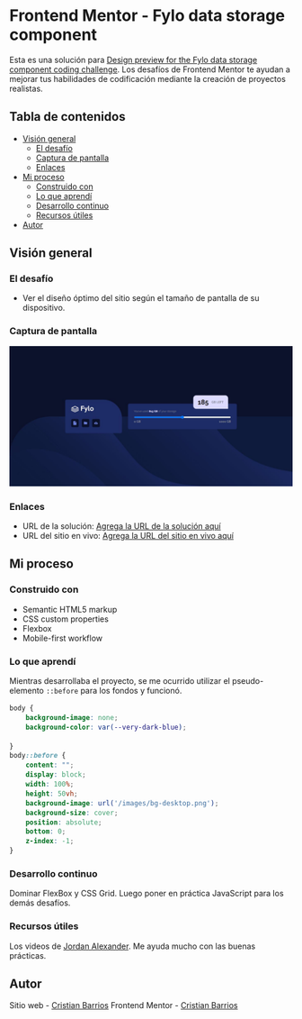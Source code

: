 # Frontend Mentor - Fylo data storage component

Esta es una solución para [Design preview for the Fylo data storage component coding challenge](https://www.frontendmentor.io/challenges/fylo-data-storage-component-1dZPRbV5n). Los desafíos de Frontend Mentor te ayudan a mejorar tus habilidades de codificación mediante la creación de proyectos realistas.

## Tabla de contenidos

- [Visión general](#overview)
  - [El desafío](#the-challenge)
  - [Captura de pantalla](#screenshot)
  - [Enlaces](#links)
- [Mi proceso](#my-process)
  - [Construido con](#built-with)
  - [Lo que aprendí](#what-i-learned)
  - [Desarrollo continuo](#continued-development)
  - [Recursos útiles](#useful-resources)
- [Autor](#author)

## Visión general

### El desafío

- Ver el diseño óptimo del sitio según el tamaño de pantalla de su dispositivo.

### Captura de pantalla

![](./screenshot.jpg)

### Enlaces

- URL de la solución: [Agrega la URL de la solución aquí](https://your-solution-url.com)
- URL del sitio en vivo: [Agrega la URL del sitio en vivo aquí](https://your-live-site-url.com)

## Mi proceso

### Construido con

- Semantic HTML5 markup
- CSS custom properties
- Flexbox
- Mobile-first workflow

### Lo que aprendí

Mientras desarrollaba el proyecto, se me ocurrido utilizar el pseudo-elemento `::before` para los fondos y funcionó.
```css
body {
    background-image: none;
    background-color: var(--very-dark-blue);
        
}
body::before {
    content: "";
    display: block;
    width: 100%;
    height: 50vh;
    background-image: url('/images/bg-desktop.png');
    background-size: cover;
    position: absolute;
    bottom: 0;
    z-index: -1;
}
```
### Desarrollo continuo

Dominar FlexBox y CSS Grid. Luego poner en práctica JavaScript para los demás desafíos.

### Recursos útiles

Los videos de [Jordan Alexander](https://www.youtube.com/@AlexCGDesign). Me ayuda mucho con las buenas prácticas.

## Autor

Sitio web - [Cristian Barrios](https://github.com/ReyCrisGit)
Frontend Mentor - [Cristian Barrios](https://www.frontendmentor.io/profile/ReyCrisGit)